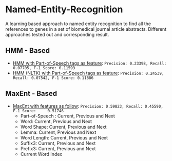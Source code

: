 # Named-Entity-Recognition

A learning based approach to named entity recognition to find all the references to genes in a set of biomedical journal
article abstracts. Different approaches tested out and corresponding result.

## HMM - Based

- [HMM with Part-of-Speech tags as feature][1]: `Precision: 0.23398, Recall: 0.07705, F-1 Score: 0.11593`
- [HMM (NLTK) with Part-of-Speech tags as feature][2]: `Precision: 0.24539, Recall: 0.07542, F-1 Score: 0.11886`

## MaxEnt - Based

- [MaxEnt with features as follow][3]: `Precision: 0.59823, Recall: 0.45590, F-1 Score:  	0.51746`
  - Part-of-Speech : Current, Previous and Next
  - Word: Current, Previous and Next
  - Word Shape: Current, Previous and Next
  - Lemma: Current, Previous and Next
  - Word Length: Current, Previous and Next
  - Suffix3: Current, Previous and Next
  - Prefix3: Current, Previous and Next
  - Current Word Index

[1]:https://github.com/Hasil-Sharma/Named-Entity-Recognition/blob/45c7d5497614e99391cec98e2ad198a43790cfc5/Named%20Entity%20Recognition.ipynb
[2]:https://github.com/Hasil-Sharma/Named-Entity-Recognition/blob/fc24d20f5b3fe4d7552d31a93bfc0eac62b63ce1/Named%20Entity%20Recognition.ipynb
[3]:https://github.com/Hasil-Sharma/Named-Entity-Recognition/blob/9f58a643c305b26f56b610451b6d35e2a4d67d88/Named%20Entity%20Recognition.ipynb
